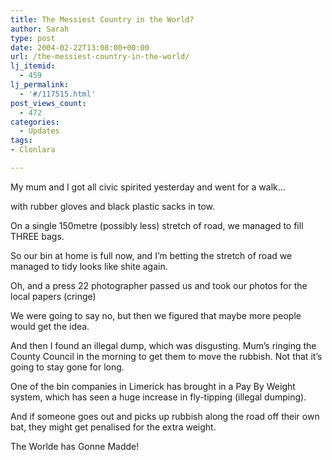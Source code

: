 ```yaml
---
title: The Messiest Country in the World?
author: Sarah
type: post
date: 2004-02-22T13:08:00+00:00
url: /the-messiest-country-in-the-world/
lj_itemid:
  - 459
lj_permalink:
  - '#/117515.html'
post_views_count:
  - 472
categories:
  - Updates
tags:
- Clonlara

---
```

My mum and I got all civic spirited yesterday and went for a walk&#8230;
  
with rubber gloves and black plastic sacks in tow.
  
On a single 150metre (possibly less) stretch of road, we managed to fill THREE bags.
  
So our bin at home is full now, and I&#8217;m betting the stretch of road we managed to tidy looks like shite again.

Oh, and a press 22 photographer passed us and took our photos for the local papers (cringe)
  
We were going to say no, but then we figured that maybe more people would get the idea.

And then I found an illegal dump, which was disgusting. Mum&#8217;s ringing the County Council in the morning to get them to move the rubbish. Not that it&#8217;s going to stay gone for long.

One of the bin companies in Limerick has brought in a Pay By Weight system, which has seen a huge increase in fly-tipping (illegal dumping).

And if someone goes out and picks up rubbish along the road off their own bat, they might get penalised for the extra weight.

The Worlde has Gonne Madde!